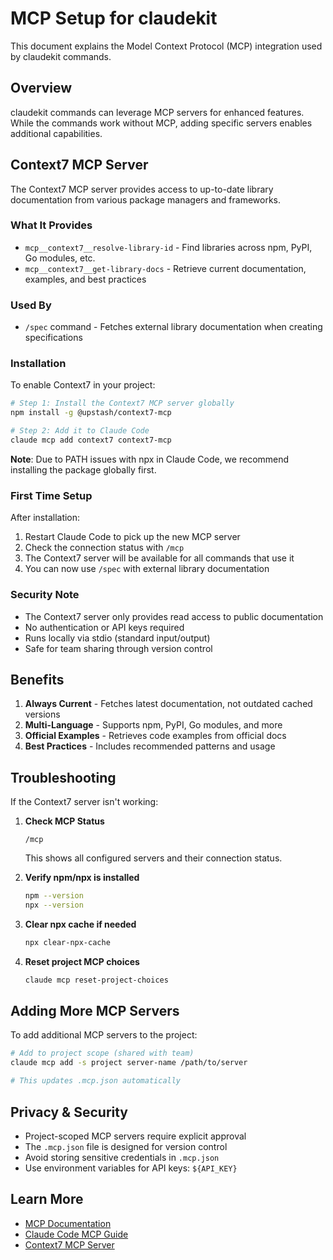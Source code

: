 # MCP Setup for claudekit

This document explains the Model Context Protocol (MCP) integration used by claudekit commands.

## Overview

claudekit commands can leverage MCP servers for enhanced features. While the commands work without MCP, adding specific servers enables additional capabilities.

## Context7 MCP Server

The Context7 MCP server provides access to up-to-date library documentation from various package managers and frameworks.

### What It Provides

- `mcp__context7__resolve-library-id` - Find libraries across npm, PyPI, Go modules, etc.
- `mcp__context7__get-library-docs` - Retrieve current documentation, examples, and best practices

### Used By

- `/spec` command - Fetches external library documentation when creating specifications

### Installation

To enable Context7 in your project:

```bash
# Step 1: Install the Context7 MCP server globally
npm install -g @upstash/context7-mcp

# Step 2: Add it to Claude Code
claude mcp add context7 context7-mcp
```

**Note**: Due to PATH issues with npx in Claude Code, we recommend installing the package globally first.

### First Time Setup

After installation:

1. Restart Claude Code to pick up the new MCP server
2. Check the connection status with `/mcp`
3. The Context7 server will be available for all commands that use it
4. You can now use `/spec` with external library documentation

### Security Note

- The Context7 server only provides read access to public documentation
- No authentication or API keys required
- Runs locally via stdio (standard input/output)
- Safe for team sharing through version control

## Benefits

1. **Always Current** - Fetches latest documentation, not outdated cached versions
2. **Multi-Language** - Supports npm, PyPI, Go modules, and more
3. **Official Examples** - Retrieves code examples from official docs
4. **Best Practices** - Includes recommended patterns and usage

## Troubleshooting

If the Context7 server isn't working:

1. **Check MCP Status**
   ```
   /mcp
   ```
   This shows all configured servers and their connection status.

2. **Verify npm/npx is installed**
   ```bash
   npm --version
   npx --version
   ```

3. **Clear npx cache if needed**
   ```bash
   npx clear-npx-cache
   ```

4. **Reset project MCP choices**
   ```bash
   claude mcp reset-project-choices
   ```

## Adding More MCP Servers

To add additional MCP servers to the project:

```bash
# Add to project scope (shared with team)
claude mcp add -s project server-name /path/to/server

# This updates .mcp.json automatically
```

## Privacy & Security

- Project-scoped MCP servers require explicit approval
- The `.mcp.json` file is designed for version control
- Avoid storing sensitive credentials in `.mcp.json`
- Use environment variables for API keys: `${API_KEY}`

## Learn More

- [MCP Documentation](https://modelcontextprotocol.io)
- [Claude Code MCP Guide](https://docs.anthropic.com/en/docs/claude-code/mcp)
- [Context7 MCP Server](https://www.npmjs.com/package/@upstash/context7-mcp)